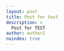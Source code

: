 ```yaml
---
layout: post
title: Post for test
description: >
  Post for TEST
author: author2
noindex: true
---
```

